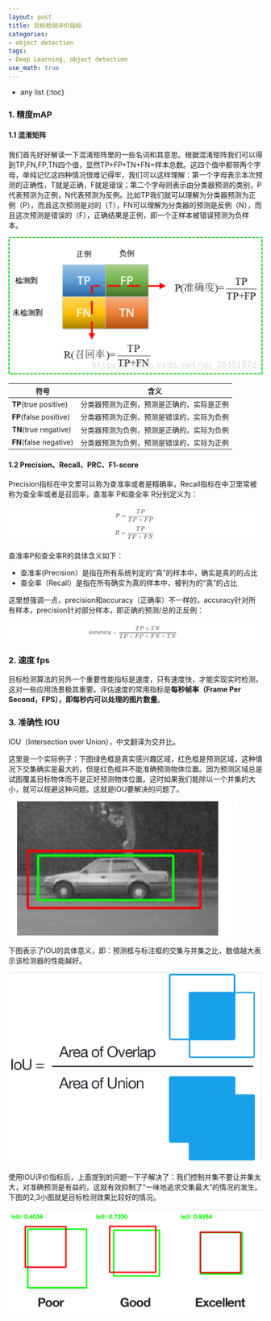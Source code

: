 ```yaml
---
layout: post
title: 目标检测评价指标
categories:
- object detection
tags:
- Deep Learning, object detection
use_math: true
---
```

* any list
{:toc}
### 1. 精度mAP

#### 1.1 混淆矩阵

我们首先好好解读一下混淆矩阵里的一些名词和其意思。根据混淆矩阵我们可以得到TP,FN,FP,TN四个值，显然TP+FP+TN+FN=样本总数。这四个值中都带两个字母，单纯记忆这四种情况很难记得牢，我们可以这样理解：第一个字母表示本次预测的正确性，T就是正确，F就是错误；第二个字母则表示由分类器预测的类别，P代表预测为正例，N代表预测为反例。比如TP我们就可以理解为分类器预测为正例（P），而且这次预测是对的（T），FN可以理解为分类器的预测是反例（N），而且这次预测是错误的（F），正确结果是正例，即一个正样本被错误预测为负样本。



![img](../../media/pic2019/master_deeplearning_cv/confuse_matrix.png)

| 符号                   | 含义                                       |
| ---------------------- | ------------------------------------------ |
| **TP**(true positive)  | 分类器预测为正例，预测是正确的，实际是正例 |
| **FP**(false positive) | 分类器预测为正例，预测是错误的，实际为负例 |
| **TN**(true negative)  | 分类器预测为负例，预测是正确的，实际为负例 |
| **FN**(false negative) | 分类器预测为负例，预测是错误的，实际为正例 |



#### 1.2  Precision、Recall、PRC、F1-score

Precision指标在中文里可以称为查准率或者是精确率，Recall指标在中卫里常被称为查全率或者是召回率，查准率 P和查全率 R分别定义为：

![img](../../media/pic2019/master_deeplearning_cv/85-367942820.png)

查准率P和查全率R的具体含义如下：

- 查准率(Precision）是指在所有系统判定的“真”的样本中，确实是真的的占比
- 查全率（Recall）是指在所有确实为真的样本中，被判为的“真”的占比

这里想强调一点，precision和accuracy（正确率）不一样的，accuracy针对所有样本，precision针对部分样本，即正确的预测/总的正反例：

![img](../../media/pic2019/master_deeplearning_cv/82-641098274.png)

### 2. 速度 fps

目标检测算法的另外一个重要性能指标是速度，只有速度快，才能实现实时检测，这对一些应用场景极其重要。评估速度的常用指标是**每秒帧率（Frame Per Second，FPS），即每秒内可以处理的图片数量**。

### 3. 准确性 IOU

IOU（Intersection over Union），中文翻译为交并比。

这里是一个实际例子：下图绿色框是真实感兴趣区域，红色框是预测区域，这种情况下交集确实是最大的，但是红色框并不能准确预测物体位置。因为预测区域总是试图覆盖目标物体而不是正好预测物体位置。这时如果我们能除以一个并集的大小，就可以规避这种问题。这就是IOU要解决的问题了。

![img](../../media/pic2019/master_deeplearning_cv/car.png)

下图表示了IOU的具体意义，即：预测框与标注框的交集与并集之比，数值越大表示该检测器的性能越好。

![img](../../media/pic2019/master_deeplearning_cv/iou.png)





使用IOU评价指标后，上面提到的问题一下子解决了：我们控制并集不要让并集太大，对准确预测是有益的，这就有效抑制了“一味地追求交集最大”的情况的发生。下图的2,3小图就是目标检测效果比较好的情况。

![img](../../media/pic2019/master_deeplearning_cv/iou_example.png)